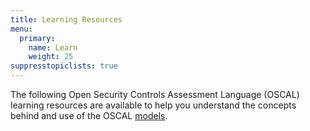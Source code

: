 ```yaml
---
title: Learning Resources
menu:
  primary:
    name: Learn
    weight: 25
suppresstopiclists: true
---
```


The following Open Security Controls Assessment Language (OSCAL) learning resources are available to help you understand the concepts behind and use of the OSCAL [models](/concepts/layer/).

